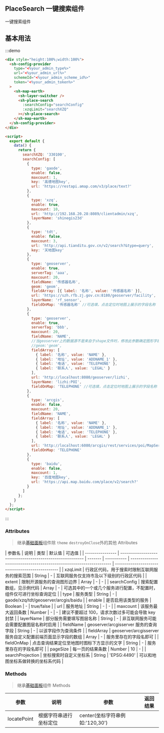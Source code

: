 ## PlaceSearch 一键搜索组件

一键搜索组件

## 基本用法

:::demo

```html
<div style="height:100%;width:100%">
  <sh-config-provider
    type="<%your_admin_type%>"
    url="<%your_admin_url%>"
    schemeId="<%your_admin_scheme_id%>"
    token="<%your_admin_token%>"
  >
    <sh-map-earth>
      <sh-layer-switcher />
      <sh-place-search
        :searchConfig="searchConfig"
        :xzqLimit="searchXZQ"
      ></sh-place-search>
    </sh-map-earth>
  </sh-config-provider>
</div>

<script>
  export default {
    data() {
      return {
        searchXZQ: '330100',
        searchConfig: [
          {
            type: 'gaode',
            enable: false,
            maxcount: 1,
            key: '高德地图key',
            url: 'https://restapi.amap.com/v3/place/text?'
          },
          {
            type: 'xzq',
            enable: true,
            maxcount: 10,
            url: 'http://192.168.20.28:8089/clientadmin/xzq',
            layerName: 'shinegis23d'
          },
          {
            type: 'tdt',
            enable: false,
            maxcount: 3,
            url: 'http://api.tianditu.gov.cn/v2/search?&type=query',
            key: '天地图key'
          },
          {
            type: 'geoserver',
            enable: true,
            serverTag: 'aaa',
            maxcount: 20,
            fieldName: '传感器名称',
            geom: 'geom',
            fieldArray: [{ label: '名称', value: '传感器名称' }],
            url: 'https://szh.rfb.zj.gov.cn:8180/geoserver/facility',
            layerName: 'rf_sensor',
            fieldOnMap: '传感器名称' //可选填，点击定位时地图上展示的字段名称
          },
          {
            type: 'geoserver',
            enable: true,
            serverTag: 'bbb',
            maxcount: 20,
            fieldName: 'NAME',
            //当geoserver上的数据源不是来自于shape文件时，修改此参数确定图形字段名
            //geom:'geom',
            fieldArray: [
              { label: '名称', value: 'NAME' },
              { label: '地址', value: 'ADDNAME_1' },
              { label: '电话', value: 'TELEPHONE' },
              { label: '联系人', value: 'LEGAL' }
            ],
            url: 'http://localhost:8080/geoserver/lizhi',
            layerName: 'lizhi:POI',
            fieldOnMap: 'TELEPHONE' //可选填，点击定位时地图上展示的字段名称
          },
          {
            type: 'arcgis',
            enable: false,
            maxcount: 20,
            fieldName: 'NAME',
            fieldArray: [
              { label: '名称', value: 'NAME' },
              { label: '地址', value: 'ADDNAME_1' },
              { label: '电话', value: 'TELEPHONE' },
              { label: '联系人', value: 'LEGAL' }
            ],
            url: 'http://localhost:6080/arcgis/rest/services/poi/MapServer/0',
            fieldOnMap: 'TELEPHONE'
          },
          {
            type: 'baidu',
            enable: false,
            maxcount: 1,
            key: '百度地图key',
            url: 'https://api.map.baidu.com/place/v2/search?'
          }
        ]
      };
    }
  };
</script>
```

:::

### Attributes

> 继承[基础面板](#/zh-CN/component/general-card)组件除 `theme` `destroyOnClose`外的其他 Attributes

| 参数名           | 说明                                                        | 类型    | 默认值      | 可选值                                                               |
| ---------------- | ----------------------------------------------------------- | ------- | ----------- | -------------------------------------------------------------------- | ------------------------------------------------- |
| xzqLimit         | 行政区代码，用于搜索时限制互联网服务的搜索范围              | String  | -           | 互联网服务仅支持市及以下级别的行政区代码                             |
| extent           | 限制开源服务的查询图形边界                                  | Array   | -           | -                                                                    |
| searchConfig     | 搜索配置数组，见示例代码                                    | Array   | -           | 可选其中的一个或几个服务进行配置，不配置时，组件仅可进行坐标查询定位 |
| type             | 服务类型                                                    | String  | -           | gaode/xzq/tdt/geoserver/arcgis/baidu                                 |
| enable           | 是否启用该类型的服务                                        | Boolean | -           | true/false                                                           |
| url              | 服务地址                                                    | String  | -           | -                                                                    |
| maxcount         | 该服务最大返回条数                                          | Number  | -           | -                                                                    | 建议不要超过 100，请求次数过多可能会导致 key 封禁 |
| layerName        | 部分服务需要填写图层名称                                    | String  | -           | 非互联网服务可能会需要配置图层名称时启用                             |
| fieldName        | geoserver/arcgisserver 服务的查询字段                       | String  | -           | 以该字段作为查询条件                                                 |
| fieldArray       | geoserver/arcgisserver 服务自定义配置前端页面显示字段的数组 | Array   | -           | 服务里存在的字段名即可                                               |
| fieldOnMap       | 点击查询结果定位至地图时图标下方显示的文字                  | String  | -           | 服务里存在的字段名即可                                               |
| pageSize         | 每一页的结果条数                                            | Number  | 10          | -                                                                    |
| searchProjection | 坐标搜索时自定义坐标系                                      | String  | 'EPSG:4490' | 可以和地图坐标系做转换的坐标系代码                                   |

### Methods

> 继承[基础面板](#/zh-CN/component/general-card)组件 Methods

| 参数        | 说明                   | 参数                            | 返回结果 |
| ----------- | ---------------------- | ------------------------------- | -------- |
| locatePoint | 根据字符串进行坐标定位 | center(坐标字符串例如:'120,30') |          |
